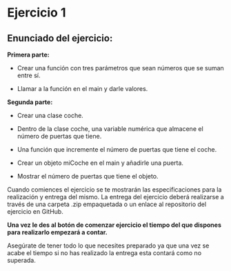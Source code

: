 # Ejercicio 1

## Enunciado del ejercicio:

**Primera parte:**

- Crear una función con tres parámetros que sean números que se suman entre sí.

- Llamar a la función en el main y darle valores.

**Segunda parte:**

- Crear una clase coche.

- Dentro de la clase coche, una variable numérica que almacene el número de puertas que tiene.

- Una función que incremente el número de puertas que tiene el coche.

- Crear un objeto miCoche en el main y añadirle una puerta.

- Mostrar el número de puertas que tiene el objeto.

Cuando comiences el ejercicio se te mostrarán las especificaciones para la realización y entrega del mismo. La entrega del ejercicio deberá realizarse a través de una carpeta .zip empaquetada o un enlace al repositorio del ejercicio en GitHub.


**Una vez le des al botón de comenzar ejercicio el tiempo del que dispones para realizarlo empezará a contar.**


Asegúrate de tener todo lo que necesites preparado ya que una vez se acabe el tiempo si no has realizado la entrega esta contará como no superada.